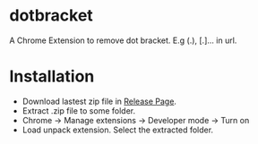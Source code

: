 # dotbracket
A Chrome Extension to remove dot bracket. E.g (.), [.]... in url.

# Installation

 - Download lastest zip file in [Release Page](https://github.com/phucnoob/dotbracket/releases).
 - Extract .zip file to some folder.
 - Chrome -> Manage extensions -> Developer mode -> Turn on
 - Load unpack extension. Select the extracted folder.
